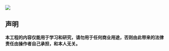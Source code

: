 ![](https://upload-images.jianshu.io/upload_images/1639238-d39849bfa8575dca.png?imageMogr2/auto-orient/strip%7CimageView2/2/w/280)

## 声明
**本工程的内容仅能用于学习和研究，请勿用于任何商业用途，否则由此带来的法律责任由操作者自己承担，和本人无关。**

